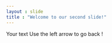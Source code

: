 ```yaml
---
layout : slide
title : "Welcome to our second slide!"
---
```

Your text
Use the left arrow to go back !
